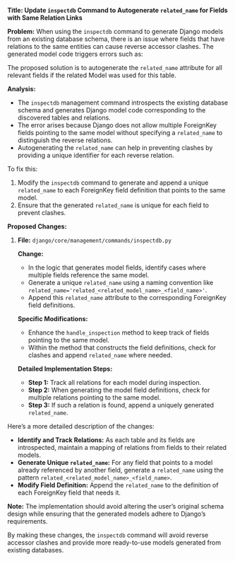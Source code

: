 **Title: Update `inspectdb` Command to Autogenerate `related_name` for Fields with Same Relation Links**

**Problem:**
When using the `inspectdb` command to generate Django models from an existing database schema, there is an issue where fields that have relations to the same entities can cause reverse accessor clashes. The generated model code triggers errors such as:

The proposed solution is to autogenerate the `related_name` attribute for all relevant fields if the related Model was used for this table.

**Analysis:**
- The `inspectdb` management command introspects the existing database schema and generates Django model code corresponding to the discovered tables and relations.
- The error arises because Django does not allow multiple ForeignKey fields pointing to the same model without specifying a `related_name` to distinguish the reverse relations.
- Autogenerating the `related_name` can help in preventing clashes by providing a unique identifier for each reverse relation.

To fix this:
1. Modify the `inspectdb` command to generate and append a unique `related_name` to each ForeignKey field definition that points to the same model.
2. Ensure that the generated `related_name` is unique for each field to prevent clashes.

**Proposed Changes:**
1. **File:** `django/core/management/commands/inspectdb.py`

   **Change:**
   - In the logic that generates model fields, identify cases where multiple fields reference the same model.
   - Generate a unique `related_name` using a naming convention like `related_name='related_<related_model_name>_<field_name>'`.
   - Append this `related_name` attribute to the corresponding ForeignKey field definitions.

   **Specific Modifications:**
   - Enhance the `handle_inspection` method to keep track of fields pointing to the same model.
   - Within the method that constructs the field definitions, check for clashes and append `related_name` where needed.

   **Detailed Implementation Steps:**

   - **Step 1:** Track all relations for each model during inspection.
   - **Step 2:** When generating the model field definitions, check for multiple relations pointing to the same model.
   - **Step 3:** If such a relation is found, append a uniquely generated `related_name`.

Here’s a more detailed description of the changes:
- **Identify and Track Relations:** As each table and its fields are introspected, maintain a mapping of relations from fields to their related models.
- **Generate Unique `related_name`:** For any field that points to a model already referenced by another field, generate a `related_name` using the pattern `related_<related_model_name>_<field_name>`.
- **Modify Field Definition:** Append the `related_name` to the definition of each ForeignKey field that needs it.

**Note:** The implementation should avoid altering the user’s original schema design while ensuring that the generated models adhere to Django’s requirements.

By making these changes, the `inspectdb` command will avoid reverse accessor clashes and provide more ready-to-use models generated from existing databases.